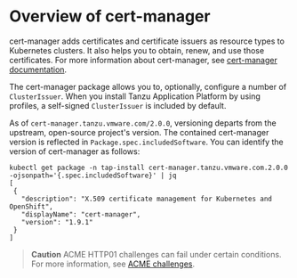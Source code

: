 # Overview of cert-manager

cert-manager adds certificates and certificate issuers as resource types to
Kubernetes clusters. It also helps you to obtain, renew, and use those
certificates. For more information about cert-manager, see [cert-manager
documentation](https://cert-manager.io/docs).

The cert-manager package allows you to, optionally, configure a number of
`ClusterIssuer`. When you install Tanzu Application Platform by using profiles,
a self-signed `ClusterIssuer` is included by default.

As of `cert-manager.tanzu.vmware.com/2.0.0`, versioning departs from the
upstream, open-source project's version. The contained cert-manager version is
reflected in `Package.spec.includedSoftware`. You can identify the version of
cert-manager as follows:

```console
kubectl get package -n tap-install cert-manager.tanzu.vmware.com.2.0.0 -ojsonpath='{.spec.includedSoftware}' | jq
[
 {
   "description": "X.509 certificate management for Kubernetes and OpenShift",
   "displayName": "cert-manager",
   "version": "1.9.1"
 }
]
```

> **Caution** ACME HTTP01 challenges can fail under certain conditions.
> For more information, see [ACME challenges](acme-challenges.hbs.md).
